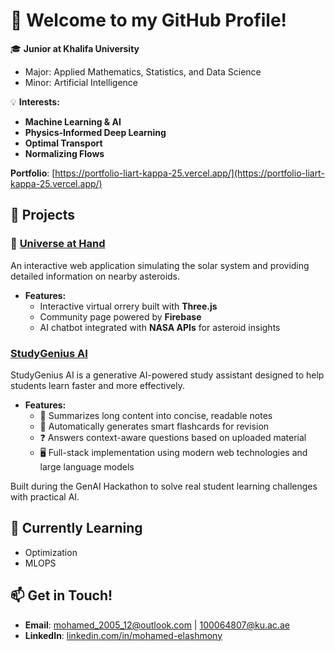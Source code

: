 

# 👋 Welcome to my GitHub Profile!  

🎓 **Junior at Khalifa University**  
- Major: Applied Mathematics, Statistics, and Data Science  
- Minor: Artificial Intelligence  

💡 **Interests:**  
- **Machine Learning & AI**
- **Physics-Informed Deep Learning**
- **Optimal Transport**
- **Normalizing Flows**

**Portfolio**: [https://portfolio-liart-kappa-25.vercel.app/](https://portfolio-liart-kappa-25.vercel.app/)

## 🚀 Projects  
### 🔭 [Universe at Hand](https://github.com/mohamed-12-4/nasa_app)
An interactive web application simulating the solar system and providing detailed information on nearby asteroids.  
- **Features:**  
  - Interactive virtual orrery built with **Three.js**  
  - Community page powered by **Firebase**  
  - AI chatbot integrated with **NASA APIs** for asteroid insights  

### [StudyGenius AI](https://github.com/mohamed-12-4/StudyGenius-AI/)

StudyGenius AI is a generative AI-powered study assistant designed to help students learn faster and more effectively.

- **Features:**
  - 📄 Summarizes long content into concise, readable notes
  - 🧠 Automatically generates smart flashcards for revision
  - ❓ Answers context-aware questions based on uploaded material
  - 🖥️ Full-stack implementation using modern web technologies and large language models

Built during the GenAI Hackathon to solve real student learning challenges with practical AI.

## 🌱 Currently Learning  
- Optimization
- MLOPS



## 📫 Get in Touch!  
- **Email**: mohamed_2005_12@outlook.com | 100064807@ku.ac.ae
- **LinkedIn**: [linkedin.com/in/mohamed-elashmony](https://www.linkedin.com/in/mohamed-elashmony-19073b24a/)

